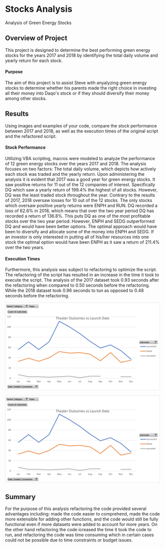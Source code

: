 # **Stocks Analysis**
Analysis of Green Energy Stocks



## **Overview of Project**
This project is designed to determine the best performing green energy stocks for the years 2017 and 2018 by identifying the total daily volume and yearly return for each stock.

#### Purpose
The aim of this project is to assist Steve with anyalyzing green energy stocks to determine whether his parents made the right choice in investing all their money into Daqo's stock or if they should diversify their money among other stocks.



## **Results**
Using images and examples of your code, compare the stock performance between 2017 and 2018, as well as the execution times of the original script and the refactored script.

#### Stock Performance
Utilizing VBA scripting, macros were modeled to analyze the performance of 12 green energy stocks over the years 2017 and 2018. The analysis focuses on two factors: The total daily volume, which depicts how actively each stock was traded and the yearly return. Upon administering the analysis it is evident that 2017 was a good year for green energy stocks. It saw positive returns for 11 out of the 12 companies of interest. Specifically DQ which saw a yearly return of 199.4% the highest of all stocks. However, DQ was the least traded stock throughout the year. Contrary to the results of 2017, 2018 oversaw losses for 10 out of the 12 stocks. The only stocks which oversaw positive yearly returns were ENPH and RUN. DQ recorded a loss of 62.6% in 2018, which means that over the two year period DQ has recorded a return of 136.8%. This puts DQ as one of the most profitable stocks over the two year period. However, ENPH and SEDG outperformed DQ and would have been better options. The optimal approach would have been to diversify and allocate some of the money into ENPH and SEDG. If an investor is only interested in putting all of his/her resources into one stock the optimal option would have been ENPH as it saw a return of 211.4% over the two years.

#### Execution Times
Furthermore, this analysis was subject to refactoring to optimize the script. The refactoring of the script has resulted in an increase in the time it took to execute the script. The analysis of the 2017 dataset took 0.93 seconds after the refactoring when compared to 0.50 seconds before the refactoring. While the 2018 dataset took 0.96 seconds to tun as opposed to 0.48 seconds before the refactoring.

![VBA_Challenge_2017](https://github.com/OmarQasem94/Kickstarter-Analysis/blob/main/Resources/Theater_Outcomes_vs_Launch.png)

![VBA_Challenge_2018](https://github.com/OmarQasem94/Kickstarter-Analysis/blob/main/Resources/Theater_Outcomes_vs_Launch.png)



## **Summary**
For the purpose of this analysis refactoring the code provided several advantages including: made the code easier to comprehend, made the code more extensible for adding other functions, and the code would still be fully functional even if more datasets were added to account for more years. On the other hand refactoring the code icreased the time it took the code to run, and refactoring the code was time consuming which in certain cases could not be possible due to time constraints or budget issues.
